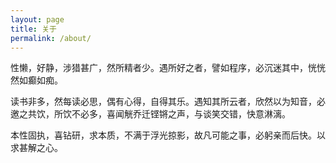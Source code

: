 ```yaml
---
layout: page
title: 关于
permalink: /about/
---
```


性懒，好静，涉猎甚广，然所精者少。遇所好之者，譬如程序，必沉迷其中，恍恍然如癫如痴。

读书非多，然每读必思，偶有心得，自得其乐。遇知其所云者，欣然以为知音，必邀之共饮，所饮不必多，喜闻觥乔迁铿锵之声，与谈笑交错，快意淋漓。

本性固执，喜钻研，求本质，不满于浮光掠影，故凡可能之事，必躬亲而后快。以求甚解之心。
